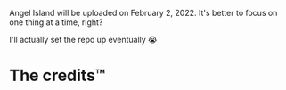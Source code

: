 Angel Island will be uploaded on February 2, 2022. It's better to focus on one thing at a time, right?

I'll actually set the repo up eventually 😭

# The credits™️
